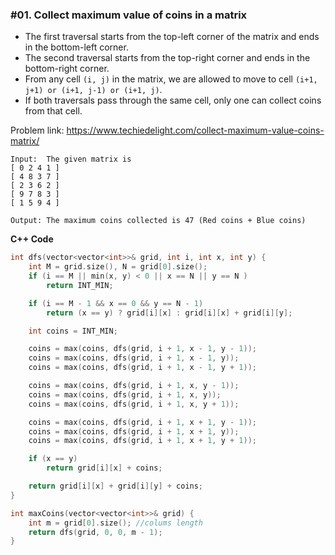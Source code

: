 ### #01. Collect maximum value of coins in a matrix

- The first traversal starts from the top-left corner of the matrix and ends in the bottom-left corner. 
- The second traversal starts from the top-right corner and ends in the bottom-right corner. 
- From any cell `(i, j)` in the matrix, we are allowed to move to cell `(i+1, j+1) or (i+1, j-1) or (i+1, j)`.
- If both traversals pass through the same cell, only one can collect coins from that cell.

Problem link: https://www.techiedelight.com/collect-maximum-value-coins-matrix/

```
Input:  The given matrix is
[ 0 2 4 1 ]
[ 4 8 3 7 ]
[ 2 3 6 2 ]
[ 9 7 8 3 ]
[ 1 5 9 4 ]
 
Output: The maximum coins collected is 47 (Red coins + Blue coins)
```

**C++ Code**
```cpp
int dfs(vector<vector<int>>& grid, int i, int x, int y) {
    int M = grid.size(), N = grid[0].size();
    if (i == M || min(x, y) < 0 || x == N || y == N )
        return INT_MIN;

    if (i == M - 1 && x == 0 && y == N - 1)
        return (x == y) ? grid[i][x] : grid[i][x] + grid[i][y];

    int coins = INT_MIN;

    coins = max(coins, dfs(grid, i + 1, x - 1, y - 1));
    coins = max(coins, dfs(grid, i + 1, x - 1, y));
    coins = max(coins, dfs(grid, i + 1, x - 1, y + 1));

    coins = max(coins, dfs(grid, i + 1, x, y - 1));
    coins = max(coins, dfs(grid, i + 1, x, y));
    coins = max(coins, dfs(grid, i + 1, x, y + 1));

    coins = max(coins, dfs(grid, i + 1, x + 1, y - 1));
    coins = max(coins, dfs(grid, i + 1, x + 1, y));
    coins = max(coins, dfs(grid, i + 1, x + 1, y + 1));

    if (x == y)
        return grid[i][x] + coins;

    return grid[i][x] + grid[i][y] + coins;
}

int maxCoins(vector<vector<int>>& grid) {
    int m = grid[0].size(); //colums length
    return dfs(grid, 0, 0, m - 1);
}
```
